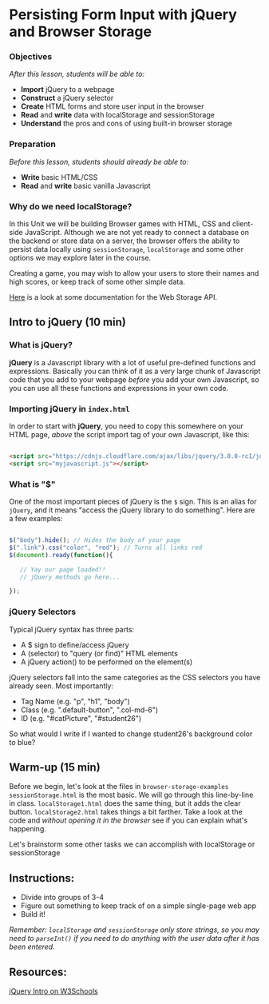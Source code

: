 <!-- 
---
title: Persisting Form Input with jQuery and Browser Storage
type: lesson
duration: "1:25"
creator:
    name: Ben Hulan
    city: SF
competencies: Front-end intro
adapted by: 
    name: Zeb Girouard
    city: DEN
---
 -->

<!-- Hook: So...you're filling out a form for something: taxes, registration, or a sign-up for a website.  You realize you made a mistake, so you hit the back button...but that takes you all the way to the beginning.  And worse yet, all your information is now gone.  You have to start all over again. Raise your hand if this has happened to you.  

Today we will talk about one way to resolve this headache, with localStorage.

Another headache you may be familiar with is from the LOTR lab.  Remember having to remember all those complex commands for selecting IDs, classes, and attributes?  

Well, with jQuery we'll make that process a lot easier.
-->

# Persisting Form Input with jQuery and Browser Storage

### Objectives
*After this lesson, students will be able to:*

- **Import** jQuery to a webpage
- **Construct** a jQuery selector
- **Create** HTML forms and store user input in the browser
- **Read** and **write** data with localStorage and sessionStorage
- **Understand** the pros and cons of using built-in browser storage

### Preparation
*Before this lesson, students should already be able to:*

- **Write** basic HTML/CSS
- **Read** and **write** basic vanilla Javascript

### Why do we need localStorage?
In this Unit we will be building Browser games with HTML, CSS and client-side JavaScript. Although we are not yet ready to connect a database on the backend or store data on a server, the browser offers the ability to persist data locally using `sessionStorage`, `localStorage` and some other options we may explore later in the course.

Creating a game, you may wish to allow your users to store their names and high scores, or keep track of some other simple data.

[Here](https://developer.mozilla.org/en-US/docs/Web/API/Storage) is a look at some documentation for the Web Storage API.

## Intro to jQuery (10 min)

### What is jQuery?

**jQuery** is a Javascript library with a lot of useful pre-defined functions and expressions.  Basically you can think of it as a very large chunk of Javascript code that you add to your webpage *before* you add your own Javascript, so you can use all these functions and expressions in your own code.

### Importing jQuery in `index.html`

In order to start with **jQuery**, you need to copy this somewhere on your HTML page, *above* the script import tag of your own Javascript, like this:

```html

<script src="https://cdnjs.cloudflare.com/ajax/libs/jquery/3.0.0-rc1/jquery.min.js"></script>
<script src="myjavascript.js"></script>

```

### What is "$"

One of the most important pieces of jQuery is the `$` sign.  This is an alias for `jQuery`, and it means "access the jQuery library to do something".  Here are a few examples:

```javascript

$("body").hide(); // Hides the body of your page
$(".link").css("color", "red"); // Turns all links red
$(document).ready(function(){

   // Yay our page loaded!!
   // jQuery methods go here...

});
```

### jQuery Selectors

Typical jQuery syntax has three parts:
 - A $ sign to define/access jQuery
 - A (selector) to "query (or find)" HTML elements
 - A jQuery action() to be performed on the element(s)
 
jQuery selectors fall into the same categories as the CSS selectors you have already seen.  Most importantly:
 - Tag Name (e.g. "p", "h1", "body")
 - Class (e.g. ".default-button", ".col-md-6")
 - ID (e.g. "#catPicture", "#student26")
 
So what would I write if I wanted to change student26's background color to blue?

## Warm-up (15 min)
Before we begin, let's look at the files in `browser-storage-examples`
`sessionStorage.html` is the most basic. We will go through this line-by-line in class.
`localStorage1.html` does the same thing, but it adds the clear button.
`localStorage2.html` takes things a bit farther. Take a look at the code and _without opening it in the browser_ see if you can explain what's happening.

<!-- CFU: Think-pair-share to explain what's happening on 2nd file -->

Let's brainstorm some other tasks we can accomplish with localStorage or sessionStorage

## Instructions:

- Divide into groups of 3-4
- Figure out something to keep track of on a simple single-page web app
- Build it!


_Remember: `localStorage` and `sessionStorage` only store strings, so you may need to `parseInt()` if you need to do anything with the user data after it has been entered._

## Resources:

[jQuery Intro on W3Schools](http://www.w3schools.com/jquery)
